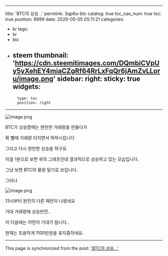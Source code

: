 
---
title: 'BTC의 상승 ..'
permlink: 3qp6u-btc
catalog: true
toc_nav_num: true
toc: true
position: 9999
date: 2020-05-05 05:11:21
categories:
- kr
tags:
- kr
- btc
- steem
thumbnail: 'https://cdn.steemitimages.com/DQmbiCVpUy5yXehEY4miaCZgRf64RrLxFqQr6jAmZvLLoru/image.png'
sidebar:
    right:
        sticky: true
widgets:
    -
        type: toc
        position: right
---


![image.png](https://cdn.steemitimages.com/DQmbiCVpUy5yXehEY4miaCZgRf64RrLxFqQr6jAmZvLLoru/image.png)

BTC가 상승할때는 완만한 거래량을 만들다가

확 뺄때 거래량 터지면서 하락시킵니다

그리고 다시 완만한 상승을 하구요

이걸 1분으로 보면 위의 그래프인데 결과적으로 상승하고 있는 모습입니다.

그냥 보면 BTC의 물량 털기로 보입니다.

그러나

![image.png](https://cdn.steemitimages.com/DQmYWBHsnnWEEF75pbaSwG738aDinAa7ft9pLA3KVwD26TS/image.png)

13시부터 완전히 다른 패턴이 나왔네요

거대 거래량에 상승반전..

이 다음에는 어떤지 기대가 됩니다..

현재는 조용하게 1100만원을 유지중이네요.

- - -

This page is synchronized from the post: ['BTC의 상승 ..'](https://steemit.com/@virus707/3qp6u-btc)
